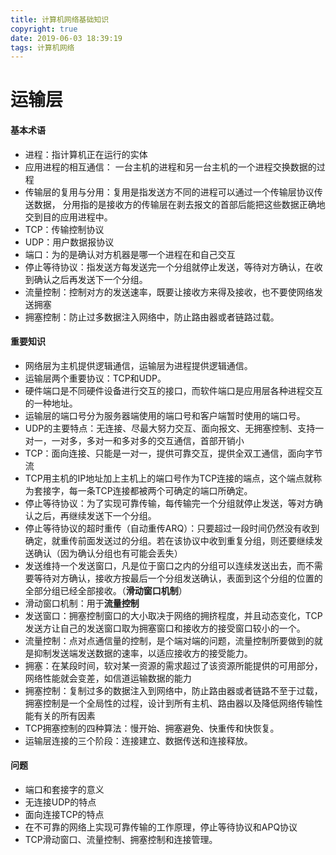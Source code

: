 ```yaml
---
title: 计算机网络基础知识
copyright: true
date: 2019-06-03 18:39:19
tags: 计算机网络
---
```


# 运输层
#### 基本术语
- 进程：指计算机正在运行的实体
- 应用进程的相互通信： 一台主机的进程和另一台主机的一个进程交换数据的过程
- 传输层的复用与分用：复用是指发送方不同的进程可以通过一个传输层协议传送数据， 分用指的是接收方的传输层在剥去报文的首部后能把这些数据正确地交到目的应用进程中。
- TCP：传输控制协议
- UDP：用户数据报协议
- 端口：为的是确认对方机器是哪一个进程在和自己交互
- 停止等待协议：指发送方每发送完一个分组就停止发送，等待对方确认，在收到确认之后再发送下一个分组。
- 流量控制：控制对方的发送速率，既要让接收方来得及接收，也不要使网络发送拥塞
- 拥塞控制：防止过多数据注入网络中，防止路由器或者链路过载。

#### 重要知识
- 网络层为主机提供逻辑通信，运输层为进程提供逻辑通信。
- 运输层两个重要协议：TCP和UDP。
- 硬件端口是不同硬件设备进行交互的接口，而软件端口是应用层各种进程交互的一种地址。
- 运输层的端口号分为服务器端使用的端口号和客户端暂时使用的端口号。
- UDP的主要特点：无连接、尽最大努力交互、面向报文、无拥塞控制、支持一对一，一对多，多对一和多对多的交互通信，首部开销小
- TCP：面向连接、只能是一对一，提供可靠交互，提供全双工通信，面向字节流
- TCP用主机的IP地址加上主机上的端口号作为TCP连接的端点，这个端点就称为套接字，每一条TCP连接都被两个可确定的端口所确定。
- 停止等待协议：为了实现可靠传输，每传输完一个分组就停止发送，等对方确认之后，再继续发送下一个分组。
- 停止等待协议的超时重传（自动重传ARQ）：只要超过一段时间仍然没有收到确定，就重传前面发送过的分组。若在该协议中收到重复分组，则还要继续发送确认（因为确认分组也有可能会丢失）
- 发送维持一个发送窗口，凡是位于窗口之内的分组可以连续发送出去，而不需要等待对方确认，接收方按最后一个分组发送确认，表面到这个分组的位置的全部分组已经全部接收。（**滑动窗口机制**）
- 滑动窗口机制：用于**流量控制**
- 发送窗口：拥塞控制窗口的大小取决于网络的拥挤程度，并且动态变化，TCP发送方让自己的发送窗口取为拥塞窗口和接收方的接受窗口较小的一个。
- 流量控制：点对点通信量的控制，是个端对端的问题，流量控制所要做到的就是抑制发送端发送数据的速率，以适应接收方的接受能力。
- 拥塞：在某段时间，软对某一资源的需求超过了该资源所能提供的可用部分，网络性能就会变差，如信道运输数据的能力
- 拥塞控制：复制过多的数据注入到网络中，防止路由器或者链路不至于过载，拥塞控制是一个全局性的过程，设计到所有主机、路由器以及降低网络传输性能有关的所有因素
- TCP拥塞控制的四种算法：慢开始、拥塞避免、快重传和快恢复。
- 运输层连接的三个阶段：连接建立、数据传送和连接释放。

#### 问题
- 端口和套接字的意义
- 无连接UDP的特点
- 面向连接TCP的特点
- 在不可靠的网络上实现可靠传输的工作原理，停止等待协议和APQ协议
- TCP滑动窗口、流量控制、拥塞控制和连接管理。

